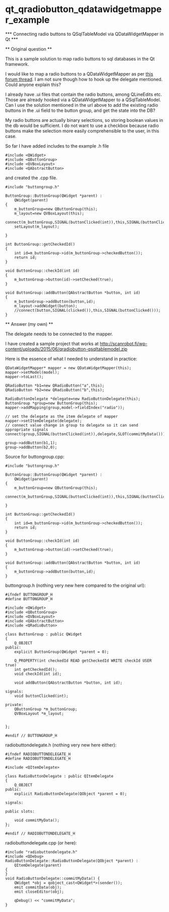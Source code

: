 # qt_qradiobutton_qdatawidgetmapper_example

*** Connecting radio buttons to QSqlTableModel via QDataWidgetMapper in Qt ***

** Original question **

This is a sample solution to map radio buttons to sql databases in the Qt framework. 


I would like to map a radio buttons to a QDataWidgetMapper as per [this forum thread][1]. I am not sure though how to hook up the delegate mentioned. Could anyone explain this? 

I already have .ui files that contain the radio buttons, among QLineEdits etc. Those are already hooked via a QDataWidgetMapper to a QSqlTableModel. Can I use the solution mentioned in the url above to add the existing radio buttons in the .ui field to the button group, and get the state into the DB?

My radio buttons are actually binary selections, so storing boolean values in the db would be sufficient. I do not want to use a checkbox because radio buttons make the selection more easily comprehensible to the user, in this case.

So far I have added includes to the example .h file

    #include <QWidget>
    #include <QButtonGroup>
    #include <QVBoxLayout>
    #include <QAbstractButton>

and created the .cpp file. 

    #include "buttongroup.h"
    
    ButtonGroup::ButtonGroup(QWidget *parent) :
        QWidget(parent)
    {
        m_buttonGroup=new QButtonGroup(this);
        m_layout=new QVBoxLayout(this);
        connect(m_buttonGroup,SIGNAL(buttonClicked(int)),this,SIGNAL(buttonClicked(int)));
        setLayout(m_layout);
    
    }
    
    int ButtonGroup::getCheckedId()
    {
        int id=m_buttonGroup->id(m_buttonGroup->checkedButton());
        return id;
    }
    
    void ButtonGroup::checkId(int id)
    {
        m_buttonGroup->button(id)->setChecked(true);
    }
    
    void ButtonGroup::addButton(QAbstractButton *button, int id)
    {
        m_buttonGroup->addButton(button,id);
        m_layout->addWidget(button);
        //connect(button,SIGNAL(clicked()),this,SIGNAL(buttonClicked()));
    }

  [1]: http://www.qtcentre.org/threads/21860-QRadioButton-and-QDataWidgetMapper?p=123316#post123316

** Answer (my own) **

The delegate needs to be connected to the mapper.

I have created a sample project that works at http://scanrobot.fi/wp-content/uploads/2015/06/qradiobutton-qsqltablemodel.zip

Here is the essence of what I needed to understand in practice:

    QDataWidgetMapper* mapper = new QDataWidgetMapper(this);
    mapper->setModel(model);
    mapper->toLast();

    QRadioButton *b1=new QRadioButton("a",this);
    QRadioButton *b2=new QRadioButton("b",this);

    RadioButtonDelegate *delegate=new RadioButtonDelegate(this);
    ButtonGroup *group=new ButtonGroup(this);
    mapper->addMapping(group,model->fieldIndex("radio"));

    // set the delegate as the item delegate of mapper
    mapper->setItemDelegate(delegate);
    // connect value change in group to delegate so it can send appropriate signals 
    connect(group,SIGNAL(buttonClicked(int)),delegate,SLOT(commitMyData()));

    group->addButton(b1,1);
    group->addButton(b2,0);


Source for buttongroup.cpp:

    #include "buttongroup.h"
    
    ButtonGroup::ButtonGroup(QWidget *parent) :
        QWidget(parent)
    {
        m_buttonGroup=new QButtonGroup(this);
        connect(m_buttonGroup,SIGNAL(buttonClicked(int)),this,SIGNAL(buttonClicked(int)));
    
    }
    
    int ButtonGroup::getCheckedId()
    {
        int id=m_buttonGroup->id(m_buttonGroup->checkedButton());
        return id;
    }
    
    void ButtonGroup::checkId(int id)
    {
        m_buttonGroup->button(id)->setChecked(true);
    }
    
    void ButtonGroup::addButton(QAbstractButton *button, int id)
    {
        m_buttonGroup->addButton(button,id);
    }
    
buttongroup.h (nothing very new here compared to the original url):

    #ifndef BUTTONGROUP_H
    #define BUTTONGROUP_H
    
    #include <QWidget>
    #include <QButtonGroup>
    #include <QVBoxLayout>
    #include <QAbstractButton>
    #include <QRadioButton>
    
    class ButtonGroup : public QWidget
    {
        Q_OBJECT
    public:
        explicit ButtonGroup(QWidget *parent = 0);
    
        Q_PROPERTY(int checkedId READ getCheckedId WRITE checkId USER true)
        int getCheckedId();
        void checkId(int id);
    
        void addButton(QAbstractButton *button, int id);
    
    signals:
        void buttonClicked(int);
    
    private:
        QButtonGroup *m_buttonGroup;
        QVBoxLayout *m_layout;
    
    
    };
    
    #endif // BUTTONGROUP_H

radiobuttondelegate.h (nothing very new here either):

    #ifndef RADIOBUTTONDELEGATE_H
    #define RADIOBUTTONDELEGATE_H
    
    #include <QItemDelegate>
    
    class RadioButtonDelegate : public QItemDelegate
    {
        Q_OBJECT
    public:
        explicit RadioButtonDelegate(QObject *parent = 0);
    
    signals:
    
    public slots:
    
        void commitMyData();
    };
    
    #endif // RADIOBUTTONDELEGATE_H

radiobuttondelegate.cpp (or here):

    #include "radiobuttondelegate.h"
    #include <QDebug>
    RadioButtonDelegate::RadioButtonDelegate(QObject *parent) :
        QItemDelegate(parent)
    {
    }
    void RadioButtonDelegate::commitMyData() {
        QWidget *obj = qobject_cast<QWidget*>(sender());
        emit commitData(obj);
        emit closeEditor(obj);
    
        qDebug() << "commitMyData";
    }

